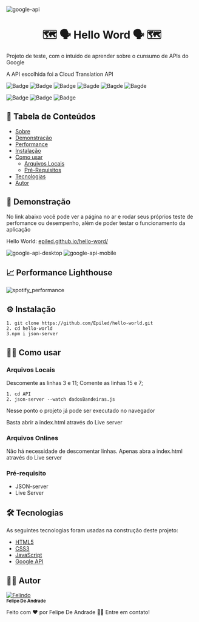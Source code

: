![google-api](https://github.com/Epiled/hello-world/assets/55258483/6a1714ce-b690-49e0-ba4e-b03784ef54fb)

<h1 align="center" id="sobre">🗺 🗣 Hello Word 🗣 🗺</h1>

<p>
  Projeto de teste, com o intuido de aprender sobre o cunsumo de APIs do Google
</p>

<p>
  A API escolhida foi a Cloud Translation API
</p>

![Badge](https://img.shields.io/github/last-commit/Epiled/hello-world?style=for-the-badge)
![Badge](https://img.shields.io/github/languages/code-size/Epiled/hello-world?style=for-the-badge)
![Badge](https://img.shields.io/github/languages/count/Epiled/hello-world?style=for-the-badge)
![Bagde](https://img.shields.io/badge/repo%20status-Beta-cyan?style=for-the-badge)
![Bagde](https://img.shields.io/github/v/release/epiled/hello-world?style=for-the-badge)
![Bagde](https://img.shields.io/github/license/Epiled/hello-world?style=for-the-badge)

![Badge](https://img.shields.io/badge/-HTML5-E34F26?style=for-the-badge&logo=html5&logoColor=white)
![Badge](https://img.shields.io/badge/-CSS3-1572B6?style=for-the-badge&logo=css3&logoColor=white)
![Badge](https://img.shields.io/badge/-JS-F7DF1E?style=for-the-badge&logo=javascript&logoColor=black)

<h2> 📑 Tabela de Conteúdos </h2>

<!--ts-->
   * [Sobre](#sobre)
   * [Demonstração](#demonstracao)
   * [Performance](#performance)
   * [Instalação](#instalacao)
   * [Como usar](#como-usar)
      * [Arquivos Locais](#arquivos_locais)
      * [Pré-Requisitos](#pre-requisitos)
   * [Tecnologias](#tecnologias)
   * [Autor](#autor)
<!--te-->

<h2 id="demonstracao"> 👀 Demonstração </h2>

<p>No link abaixo você pode ver a página no ar e rodar seus próprios teste de perfomance ou desempenho, além de poder testar o funcionamento da aplicação</p>
<p>Hello World: <a href="epiled.github.io/hello-word/">epiled.github.io/hello-word/</a></p>

![google-api-desktop](https://github.com/Epiled/hello-world/assets/55258483/d4324720-1102-4a94-b67b-da8eb2d87e64)
![google-api-mobile](https://github.com/Epiled/hello-world/assets/55258483/5b4c209b-b9a1-4cca-ae42-4e01668df392)

<h2 id="performance"> 📈 Performance Lighthouse </h2>

![spotify_performance](https://user-images.githubusercontent.com/55258483/179237352-2a90c312-8c28-4ec5-a214-205956bf1e21.png)

<h2 id="instalacao"> ⚙ Instalação </h2>

```
1. git clone https://github.com/Epiled/hello-world.git
2. cd hello-world
3.npm i json-server
```

<h2 id="como-usar"> 👩‍🏫 Como usar </h2>

<h3 id="arquivos_locais">Arquivos Locais</h3>

Descomente as linhas 3 e 11;
Comente as linhas 15 e 7;
```
1. cd API
2. json-server --watch dadosBandeiras.js
```
<p>Nesse ponto o projeto já pode ser executado no navegador</p>
<p>Basta abrir a index.html através do Live server</p>

<h3 id="arquivos_locais">Arquivos Onlines</h3>

Não há necessidade de descomentar linhas. Apenas abra a index.html através do Live server

<h3 id="pre-requisitos">Pré-requisito</h3>

<ul>
  <li>JSON-server</li>
  <li>Live Server</li>
</ul>

<h2 id="tecnologias"> 🛠 Tecnologias </h2>

As seguintes tecnologias foram usadas na construção deste projeto:

<ul>
  <li><a href="https://www.w3schools.com/html/default.asp" target="_blank">HTML5</a></li>
  <li><a href="https://www.w3schools.com/css/default.asp" target="_blank">CSS3</a></li>
  <li><a href="https://www.w3schools.com/js/default.asp" target="_blank">JavaScript</a></li>
  <li><a href="https://cloud.google.com/translate?hl=pt-br" target="_blank">Google API</a></li>
</ul>

<h2 id="autor"> 👨‍💻 Autor </h2>

<a href="https://github.com/Epiled">

![Felindo](https://user-images.githubusercontent.com/55258483/178338085-2cea8bf2-6d0c-409a-9d0e-23359b7d303e.png)
 <br />
 <sub><b>Felipe De Andrade</b></sub></a>

Feito com ❤️ por Felipe De Andrade 👋🏽 Entre em contato!

